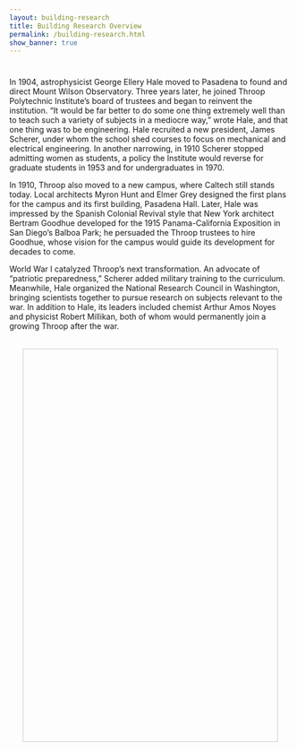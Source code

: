 ```yaml
---
layout: building-research
title: Building Research Overview
permalink: /building-research.html
show_banner: true
---
```


<style>
#my-mirador {
  height: 700px;
  max-width: 90%;
  margin: 2rem auto;
  position: relative;
  border: 1px solid #ccc;
}
</style>

<div class="body-container building-research">

<h1 id="page-menu-label" class="section-title"></h1>

<p>In 1904, astrophysicist George Ellery Hale moved to Pasadena to found and direct Mount Wilson Observatory. Three years later, he joined Throop Polytechnic Institute’s board of trustees and began to reinvent the institution. “It would be far better to do some one thing extremely well than to teach such a variety of subjects in a mediocre way,” wrote Hale, and that one thing was to be engineering. Hale recruited a new president, James Scherer, under whom the school shed courses to focus on mechanical and electrical engineering. In another narrowing, in 1910 Scherer stopped admitting women as students, a policy the Institute would reverse for graduate students in 1953 and for undergraduates in 1970.</p>

<p>In 1910, Throop also moved to a new campus, where Caltech still stands today. Local architects Myron Hunt and Elmer Grey designed the first plans for the campus and its first building, Pasadena Hall. Later, Hale was impressed by the Spanish Colonial Revival style that New York architect Bertram Goodhue developed for the 1915 Panama-California Exposition in San Diego’s Balboa Park; he persuaded the Throop trustees to hire Goodhue, whose vision for the campus would guide its development for decades to come.</p>

<p>World War I catalyzed Throop’s next transformation. An advocate of “patriotic preparedness,” Scherer added military training to the curriculum. Meanwhile, Hale organized the National Research Council in Washington, bringing scientists together to pursue research on subjects relevant to the war. In addition to Hale, its leaders included chemist Arthur Amos Noyes and physicist Robert Millikan, both of whom would permanently join a growing Throop after the war.</p>

</div>


<script src="https://unpkg.com/mirador@3.3.0/dist/mirador.min.js"></script>
<div id="my-mirador"></div>
<script type="text/javascript">
  // Get base URL using Liquid, rendered as a string
  const baseUrl = "{{ site.baseurl | default: '' }}";

  window.miradorInstance = Mirador.viewer({
    id: "my-mirador",
    manifests: {
      [baseUrl + "/objects/greater-throop-collection/manifest.json"]: {
        provider: "Caltech Library"
      }
    },
    windows: [{
      loadedManifest: baseUrl + "/objects/greater-throop-collection/manifest.json",
      canvasIndex: 0,
      thumbnailNavigationPosition: "far-bottom",
      view: "single",
      osdBounds: {
        x: 0,
        y: 0,
        width: 5442,
        height: 7299
      }
    }],
    workspaceControlPanel: {
      enabled: false
    },
    window: {
      osdOptions: {
        homePosition: null,
        defaultZoomLevel: 0,
        preserveViewport: false,
        animationTime: 0.5,
        fitBounds: true,
        visibilityRatio: 1.0,
        immediateRender: true,
        minZoomLevel: 0,
        maxZoomLevel: 10
      }
    }
  });
</script>